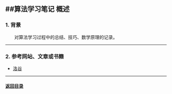 ##算法学习笔记 概述
---
### 1. 背景

&emsp;&emsp;对算法学习过程中的总结、技巧、数学原理的记录。

---
### 2. 参考网站、文章或书籍

+ [洛谷](https://www.luogu.org/)

---

#### [返回目录](./)
